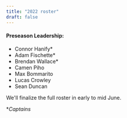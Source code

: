 ```yaml
---
title: "2022 roster"
draft: false
---
```


#### Preseason Leadership:

- Connor Hanify*
- Adam Fischette*
- Brendan Wallace*
- Camen Piho
- Max Bommarito
- Lucas Crowley
- Sean Duncan

We'll finalize the full roster in early to mid June.

\*_Captains_